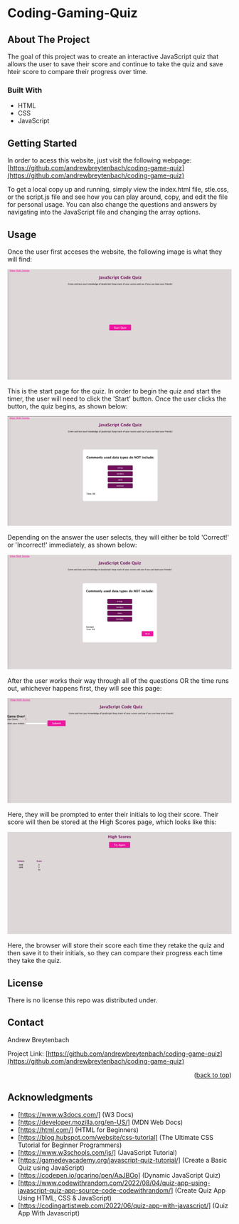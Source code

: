 # Coding-Gaming-Quiz

## About The Project

The goal of this project was to create an interactive JavaScript quiz that allows the user to save their score and continue to take the quiz and save hteir score to compare their progress over time. 

### Built With

* HTML 
* CSS
* JavaScript

## Getting Started

In order to acess this website, just visit the following webpage: [https://github.com/andrewbreytenbach/coding-game-quiz](https://github.com/andrewbreytenbach/coding-game-quiz)

To get a local copy up and running, simply view the index.html file, stle.css, or the script.js file and see how you can play around, copy, and edit the file for personal usage. You can also change the questions and answers by navigating into the JavaScript file and changing the array options. 

## Usage

Once the user first acceses the website, the following image is what they will find: 

![Start Page](/screenshots/start-page.png "Start Page")

This is the start page for the quiz. In order to begin the quiz and start the timer, the user will need to click the 'Start' button. Once the user clicks the button, the quiz begins, as shown below:

![First Question](/screenshots/first-question.png "First Question")

Depending on the answer the user selects, they will either be told 'Correct!' or 'Incorrect!' immediately, as shown below:

![Correct](/screenshots/correct.png "Correct")

After the user works their way through all of the questions OR the time runs out, whichever happens first, they will see this page:

![Submit Score](/screenshots/submit-score.png "Submit Score")

Here, they will be prompted to enter their initials to log their score. Their score will then be stored at the High Scores page, which looks like this: 

![High Scores](/screenshots/high-scores-page.png "High Scores")

Here, the browser will store their score each time they retake the quiz and then save it to their initials, so they can compare their progress each time they take the quiz. 

## License

There is no license this repo was distributed under. 

## Contact

Andrew Breytenbach

Project Link: [https://github.com/andrewbreytenbach/coding-game-quiz](https://github.com/andrewbreytenbach/coding-game-quiz)

<p align="right">(<a href="#readme-top">back to top</a>)</p>

## Acknowledgments

* [https://www.w3docs.com/] (W3 Docs)
* [https://developer.mozilla.org/en-US/] (MDN Web Docs)
* [https://html.com/] (HTML for Beginners)
* [https://blog.hubspot.com/website/css-tutorial] (The Ultimate CSS Tutorial for Beginner Programmers)
* [https://www.w3schools.com/js/] (JavaScript Tutorial)
* [https://gamedevacademy.org/javascript-quiz-tutorial/] (Create a Basic Quiz using JavaScript)
* [https://codepen.io/gcarino/pen/AaJBOo] (Dynamic JavaScript Quiz)
* [https://www.codewithrandom.com/2022/08/04/quiz-app-using-javascript-quiz-app-source-code-codewithrandom/] (Create Quiz App Using HTML, CSS & JavaScript)
* [https://codingartistweb.com/2022/06/quiz-app-with-javascript/] (Quiz App With Javascript)


